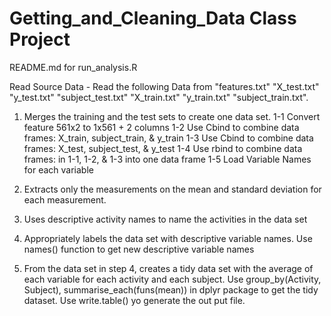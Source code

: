# Getting_and_Cleaning_Data Class Project
README.md for run_analysis.R


Read Source Data - Read the following Data from 
"features.txt"
"X_test.txt"
"y_test.txt"
"subject_test.txt"
"X_train.txt"
"y_train.txt"
"subject_train.txt".


1.  Merges the training and the test sets to create one data set.
    1-1 Convert feature 561x2 to 1x561 + 2 columns
    1-2 Use Cbind to combine data frames: X_train, subject_train, & y_train
    1-3 Use Cbind to combine data frames: X_test, subject_test, & y_test
    1-4 Use rbind to combine  data frames: in 1-1, 1-2, & 1-3 into one data frame
    1-5 Load Variable Names for each variable


2. Extracts only the measurements on the mean and standard deviation for each measurement. 


3.  Uses descriptive activity names to name the activities in the data set

4.  Appropriately labels the data set with descriptive variable names. 
    Use names() function to get new descriptive variable names

5.  From the data set in step 4, creates a tidy data set with the average of each variable for each activity and each subject.
    Use group_by(Activity, Subject), summarise_each(funs(mean)) in dplyr package to get the tidy dataset.
    Use write.table() yo generate the out put file.
